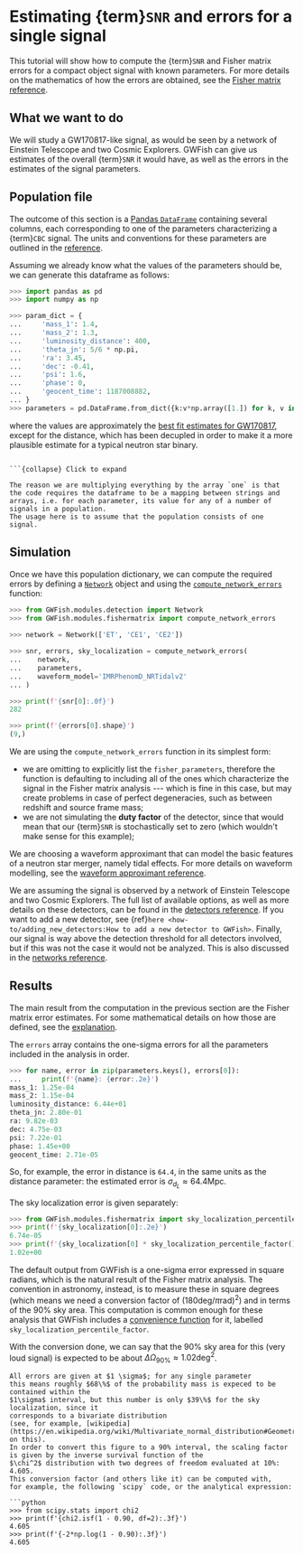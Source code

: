 # Estimating {term}`SNR` and errors for a single signal

This tutorial will show how to compute the {term}`SNR` and Fisher matrix errors for a 
compact object signal with known parameters.
For more details on the mathematics of how the errors are obtained, see the 
[Fisher matrix reference](../explanation/fisher_matrix.md).

## What we want to do

We will study a GW170817-like signal, as would be seen by a network of Einstein Telescope and two Cosmic Explorers.
GWFish can give us estimates of the overall {term}`SNR` it would have, 
as well as the errors in the estimates of the signal parameters.

## Population file

The outcome of this section is a [Pandas `DataFrame`](https://pandas.pydata.org/docs/reference/api/pandas.DataFrame.html) containing several columns, each corresponding
to one of the parameters characterizing a {term}`CBC` signal.
The units and conventions for these parameters are outlined in the [reference](../reference/parameters_units.md).

Assuming we already know what the values of the parameters should be, we can generate this dataframe as follows:

```python
>>> import pandas as pd
>>> import numpy as np

>>> param_dict = {
...     'mass_1': 1.4, 
...     'mass_2': 1.3, 
...     'luminosity_distance': 400,
...     'theta_jn': 5/6 * np.pi,
...     'ra': 3.45,
...     'dec': -0.41,
...     'psi': 1.6,
...     'phase': 0,
...     'geocent_time': 1187008882, 
... }
>>> parameters = pd.DataFrame.from_dict({k:v*np.array([1.]) for k, v in param_dict.items()})

```

<!-- TODO remove redshift! -->

where the values are approximately the [best fit estimates for GW170817](https://doi.org/10.1103/PhysRevX.9.011001), except for the distance, which has been decupled in order to make it a more plausible estimate for a typical neutron star binary.

```{admonition} Why do we multiply by an array?

```{collapse} Click to expand

The reason we are multiplying everything by the array `one` is that the code requires the dataframe to be a mapping between strings and arrays, i.e. for each parameter, its value for any of a number of signals in a population. 
The usage here is to assume that the population consists of one signal.
```

## Simulation

Once we have this population dictionary, we can compute the required errors by defining a [`Network`](#networks) object and using the [`compute_network_errors`](#fisher-matrix-computation) function:

```python
>>> from GWFish.modules.detection import Network
>>> from GWFish.modules.fishermatrix import compute_network_errors
    
>>> network = Network(['ET', 'CE1', 'CE2'])

>>> snr, errors, sky_localization = compute_network_errors(
...    network, 
...    parameters, 
...    waveform_model='IMRPhenomD_NRTidalv2'
... )

>>> print(f'{snr[0]:.0f}')
282

>>> print(f'{errors[0].shape}')
(9,)

```

We are using the `compute_network_errors` function in its simplest form:

- we are omitting to explicitly list the `fisher_parameters`, therefore the function
    is defaulting to including all of the ones which characterize the signal 
    in the Fisher matrix analysis --- which is fine in this case, but may create problems
    in case of perfect degeneracies, such as between redshift and source frame mass;
- we are not simulating the **duty factor** of the detector, since that would mean that 
    our {term}`SNR` is stochastically set to zero (which wouldn't make sense for this example);

We are choosing a waveform approximant that can model the basic features of a neutron
star merger, namely tidal effects. For more details on waveform modelling, see the 
[waveform approximant reference](../how-to/choosing_an_approximant.md).

We are assuming the signal is observed by a network of Einstein Telescope
and two Cosmic Explorers.
The full list of available options, as well as more details on these detectors,
can be found in the [detectors reference](../reference/detectors.md).
If you want to add a new detector, see {ref}`here <how-to/adding_new_detectors:How to add a new detector to GWFish>`.
Finally, our signal is way above the detection threshold for all detectors
involved, but if this was not the case it would not be analyzed. This
is also discussed in the [networks reference](#networks).

## Results

The main result from the computation in the previous section are the Fisher matrix error estimates. For some mathematical details on how those are defined, see the [explanation](../explanation/fisher_matrix.md).

The `errors` array contains the one-sigma errors for all the parameters included in the analysis in order. 

```python
>>> for name, error in zip(parameters.keys(), errors[0]):
...     print(f'{name}: {error:.2e}') 
mass_1: 1.25e-04
mass_2: 1.15e-04
luminosity_distance: 6.44e+01
theta_jn: 2.80e-01
ra: 9.82e-03
dec: 4.75e-03
psi: 7.22e-01
phase: 1.45e+00
geocent_time: 2.71e-05

```

So, for example, the error in distance is `64.4`, in the same units as the distance parameter: the estimated error is $\sigma_{d_L} \approx 64.4 \text{Mpc}$.

The sky localization error is given separately: 

```python
>>> from GWFish.modules.fishermatrix import sky_localization_percentile_factor
>>> print(f'{sky_localization[0]:.2e}')
6.74e-05
>>> print(f'{sky_localization[0] * sky_localization_percentile_factor():.2e}')
1.02e+00

```

The default output from GWFish is a one-sigma error expressed in square radians, 
which is the natural result of the Fisher matrix analysis. 
The convention in astronomy, instead, is to measure these in square degrees (which means we need a conversion factor of $( 180 \text{deg} / \pi \text{rad})^2$) and in 
terms of the $90\%$ sky area. 
This computation is common enough for these analysis that GWFish includes a [convenience function](#utility-functions) for it, labelled `sky_localization_percentile_factor`.

With the conversion done, we can say that the $90\%$ sky area for this (very loud
signal) is expected to be about $\Delta \Omega _{90\%} \approx 1.02 \text{deg}^2$.


```{note}
All errors are given at $1 \sigma$; for any single parameter
this means roughly $68\%$ of the probability mass is expeced to be contained within the 
$1\sigma$ interval, but this number is only $39\%$ for the sky localization, since it 
corresponds to a bivariate distribution
(see, for example, [wikipedia](https://en.wikipedia.org/wiki/Multivariate_normal_distribution#Geometric_interpretation) on this).
In order to convert this figure to a 90% interval, the scaling factor
is given by the inverse survival function of the  
$\chi^2$ distribution with two degrees of freedom evaluated at 10%:
4.605.
This conversion factor (and others like it) can be computed with, 
for example, the following `scipy` code, or the analytical expression:

```python
>>> from scipy.stats import chi2
>>> print(f'{chi2.isf(1 - 0.90, df=2):.3f}')
4.605
>>> print(f'{-2*np.log(1 - 0.90):.3f}')
4.605

```
